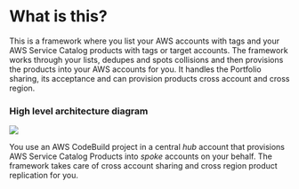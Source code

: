 What is this?
=============

This is a framework where you list your AWS accounts with tags and your AWS Service Catalog products with tags or target
accounts. The framework works through your lists, dedupes and spots collisions and then provisions the products into your 
AWS accounts for you. It handles the Portfolio sharing, its acceptance and can provision products cross account and cross 
region.


### High level architecture diagram

![](./whatisthis.png)

You use an AWS CodeBuild project in a central _hub_ account that provisions AWS Service Catalog Products into _spoke_
accounts on your behalf.  The framework takes care of cross account sharing and cross region product replication for you.